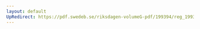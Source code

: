 ```yaml
---
layout: default
UpRedirect: https://pdf.swedeb.se/riksdagen-volumeG-pdf/199394/reg_199394_FiU/reg_199394_FiU_0016.pdf
---
```

